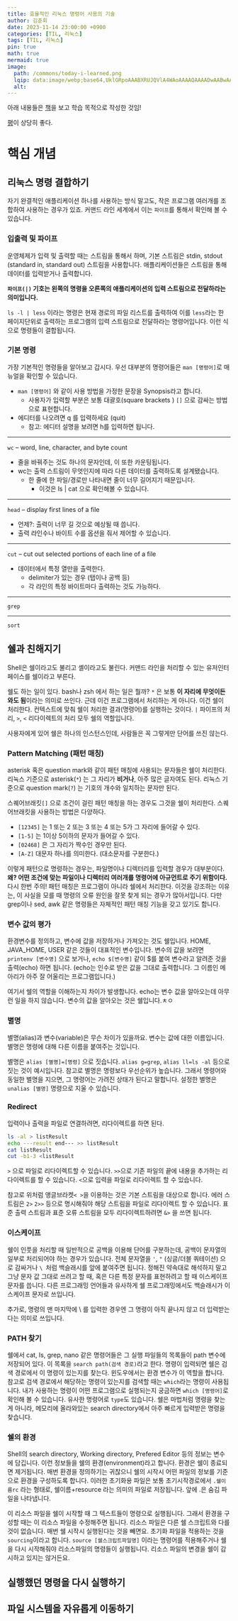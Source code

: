 ```yaml
---
title: 효율적인 리눅스 명령어 사용의 기술
author: 김준회
date: 2023-11-14 23:00:00 +0900
categories: [TIL, 리눅스]
tags: [TIL, 리눅스]
pin: true
math: true
mermaid: true
image:
  path: /commons/today-i-learned.png
  lqip: data:image/webp;base64,UklGRpoAAABXRUJQVlA4WAoAAAAQAAAADwAABwAAQUxQSDIAAAARL0AmbZurmr57yyIiqE8oiG0bejIYEQTgqiDA9vqnsUSI6H+oAERp2HZ65qP/VIAWAFZQOCBCAAAA8AEAnQEqEAAIAAVAfCWkAALp8sF8rgRgAP7o9FDvMCkMde9PK7euH5M1m6VWoDXf2FkP3BqV0ZYbO6NA/VFIAAAA
  alt:
---
```

아래 내용들은 [책](https://m.yes24.com/Goods/Detail/123878910)을 보고 학습 목적으로 작성한 것임!

[평](https://brunch.co.kr/@topasvga/3581)이 상당히 좋다.
# 핵심 개념

## 리눅스 명령 결합하기
자기 완결적인 애플리케이션 하나를 사용하는 방식 말고도, 작은 프로그램 여러개를 조합하여 사용하는 경우가 있죠. 커맨드 라인 세계에서 이는 `파이프`를 통해서 확인해 볼 수 있습니다. 
### 입출력 및 파이프
운영체제가 입력 및 출력할 때는 스트림을 통해서 하며, 기본 스트림은 stdin, stdout (standard in, standard out) 스트림을 사용합니다. 애플리케이션들은 스트림을 통해 데이터를 입력받거나 출력합니다. 

**`파이프(|)` 기호는 왼쪽의 명령을 오른쪽의 애플리케이션의 입력 스트림으로 전달하라는 의미입니다.**

`ls -l | less` 이라는 명령은 현재 경로의 파일 리스트를 출력하여 이를 `less`라는 한 페이지단위로 출력하는 프로그램의 입력 스트림으로 전달하라는 명령어입니다. 이런 식으로 명령들이 결합됩니다.

### 기본 명령
가장 기본적인 명령들을 알아보고 갑시다.
우선 대부분의 명령어들은 `man [명령어]`로 매뉴얼을 확인할 수 있습니다.
* `man [명령어]` 와 같이 사용 방법을 가정한 문장을 Synopsis라고 합니다.
  * 사용자가 입력할 부분은 보통 대괄호(square brackets
) `[]` 으로 감싸는 방법으로 표현합니다.
* 에디터를 나오려면 q 를 입력하세요 (quit)
  * 참고: 에디터 설명을 보려면 h를 입력하면 됩니다.

---

`wc` – word, line, character, and byte count
* 줄을 바꿔주는 것도 하나의 문자인데, 이 또한 카운팅됩니다.
* wc는 출력 스트림이 무엇인지에 따라 다른 데이터를 출력하도록 설계됐습니다.
  * 한 줄에 한 파일/경로만 나타내면 줄이 너무 길어지기 때문입니다.
    * 이것은 ls | cat 으로 확인해볼 수 있습니다.
  
---

`head` – display first lines of a file
* 언제?: 출력이 너무 길 것으로 예상될 때 씁니다.
* 출력 라인수나 바이트 수를 옵션을 줘서 제어할 수 있습니다.

---

`cut` – cut out selected portions of each line of a file
* 데이터에서 특정 열만을 출력한다. 
  * delimiter가 있는 경우 (탭이나 공백 등)
  * 각 라인의 특정 바이트마다 출력하는 것도 가능하다.

---

`grep`

---

`sort`

## 쉘과 친해지기
Shell은 쉘이라고도 불리고 셸이라고도 불린다. 커맨드 라인을 처리할 수 있는 유저인터페이스를 쉘이라고 부른다.

쉘도 하는 일이 있다. bash나 zsh 에서 하는 일은 뭘까?
`*` 은 보통 **이 자리에 무엇이든 와도 됨**이라는 의미로 쓰인다.
근데 이건 프로그램에서 처리하는 게 아니다. 이건 쉘이 처리한다. 컨텍스트에 맞춰 쉘이 처리한 결과(명령어)를 실행하는 것이다.
`|` 파이프의 처리, `>`, `<` 리다이렉트의 처리 모두 쉘의 역할입니다.

사용자에게 있어 쉘은 하나의 인스턴스인데, 사람들은 꼭 그렇게만 단어를 쓰진 않는다.

### Pattern Matching (패턴 매칭)
asterisk 혹은 question mark와 같이 패턴 매칭에 사용되는 문자들은 쉘이 처리한다.
리눅스 기준으로 asterisk(`*`) 는 그 자리가 **비거나**, 아주 많은 글자여도 된다.
리눅스 기준으로 question mark(`?`) 는 기호의 개수와 일치하는 문자만 된다.

스퀘어브래킷`[]` 으로 조건이 걸린 패턴 매칭을 하는 경우도 그것을 쉘이 처리한다.
스퀘어브래킷을 사용하는 방법은 다양하다.
* `[12345]` 는 1 또는 2 또는 3 또는 4 또는 5가 그 자리에 들어갈 수 있다.
* `[1-5]` 는 1이상 5이하의 문자가 들어갈 수 있다.
* `[02468]` 은 그 자리가 짝수인 경우만 된다.
* `[A-Z]` 대문자 하나를 의미한다. (대소문자를 구분한다.)

이렇게 패턴으로 명령하는 경우는, 파일명이나 디렉터리를 입력할 경우가 대부분이다.
**왜? 어떤 조건에 맞는 파일이나 디렉터리 여러개를 명령어에 아규먼트로 주기 위함이다.**
다시 한번 주의! 패턴 매칭은 프로그램이 아니라 쉘에서 처리한다.
이것을 강조하는 이유는, 이 사실을 모를 때 명령의 오류 원인을 잘못 찾게 되는 경우가 많아서입니다.
다만 grep이나 sed, awk 같은 명령들은 자체적인 패턴 매칭 기능을 갖고 있기도 합니다.

### 변수 값의 평가
환경변수를 정의하고, 변수에 값을 저장하거나 가져오는 것도 쉘입니다.
HOME, JAVA_HOME, USER 같은 것들이 대표적인 변수입니다.
변수의 값을 보려면 `printenv [변수명]` 으로 보거나,
`echo $[변수명]` 같이 $를 붙여 변수라고 알려준 것을 출력(echo) 하면 됩니다.
(echo는 인수로 받은 값을 그대로 출력합니다. 그 이름인 메아리가 아주 잘 어울리는 프로그램입니다.)

여기서 쉘의 역할을 이해하는지 차이가 발생합니다.
echo는 변수 값을 알아오는데 아무런 일을 하지 않습니다.
변수의 값을 알아오는 것은 쉘입니다.ㅊㅇ

### 별명
별명(alias)과 변수(variable)은 무슨 차이가 있을까요.
변수는 값에 대한 이름입니다.
별명은 명령에 대해 다른 이름을 붙여주는 것입니다.

별명은 `alias [별명]=[명령]` 으로 짓습니다.
`alias g=grep`, `alias ll=ls -al` 등으로 짓는 것이 예시입니다.
참고로 별명은 명령보다 우선순위가 높습니다. 그래서 명령어와 동일한 별명을 지으면, 그 명령어는 가려진 상태가 된다고 말합니다.
설정한 별명은 `unalias [별명]` 명령으로 지울 수 있습니다.

### Redirect
입력이나 출력을 파일로 연결하려면, 리다이렉트를 하면 된다.
```bash
ls -al > listResult
echo ---result end--- >> listResult
cat listResult
cut -b1-3 <listResult
```
`>` 으로 파일로 리다이렉트할 수 있습니다.
`>>`으로 기존 파일의 끝에 내용을 추가하는 리다이렉트를 할 수 있습니다.
`<`으로 입력을 파일로 리다이렉트 할 수 있습니다.

참고로 위처럼 앵글브라켓`< >`을 이용하는 것은 기본 스트림을 대상으로 합니다.
에러 스트림은 `2>` `2>>` 등으로 명시해줘야 해당 스트림을 파일로 리다이렉트 할 수 있습니다.
표준 출력 스트림과 표준 오류 스트림을 모두 리다이렉트하려면 `&>` 을 쓰면 됩니다.

### 이스케이프
쉘이 인풋을 처리할 때 일반적으로 공백을 이용해 단어를 구분하는데,
공백이 문자열의 일부로 처리되어야 하는 경우가 있습니다.
전체 문자열을 `'`, `"` (싱글/더블 쿼테이션) 으로 감싸거나 `\ `처럼 백슬래시를 앞에 붙여주면 됩니다.
정해진 약속대로 해석하지 말고 그냥 문자 값 그대로 쓰려고 할 때, 혹은 다른 특정 문자를 표현하려고 할 때 이스케이프 문자를 씁니다.
다른 프로그래밍 언어들과 유사하게 쉘 프로그래밍에서도 백슬래시가 이스케이프 문자로 쓰입니다.

추가로, 명령의 맨 마지막에 \ 를 입력한 경우엔 그 명령이 아직 끝나지 않고 더 입력받는다는 의미로 쓰입니다.

### PATH 찾기
쉘에서 cat, ls, grep, nano 같은 명령어들은 그 실행 파일들의 목록들이 path 변수에 저장되어 있다. 이 목록을 `search path(검색 경로)`라고 한다.
명령이 입력되면 쉘은 검색 경로에서 이 명령이 있는지를 찾는다.
윈도우에서는 환경 변수가 이 역할을 합니다.
참고로 검색 경로에서 해당하는 명령이 있는지를 검색할 때는 `which`라는 명령이 사용됩니다.
내가 사용하는 명령이 어떤 프로그램으로 실행되는지 궁금하면 `which [명령어]`로 확인해 볼 수 있습니다.
유사한 명령어로 `type`도 있습니다.
쉘은 마법처럼 명령을 찾는 게 아니라, 메모리에 올라와있는 search directory에서 아주 빠르게 입력받은 명령을 찾습니다.


### 쉘의 환경
Shell의 search directory, Working directory, Prefered Editor 등의 정보는 변수에 담깁니다. 이런 정보들을 쉘의 환경(environment)라고 합니다. 환경은 쉘이 종료되면 제거됩니다.
매번 환경을 정의하기는 귀찮으니 쉘의 시작시 어떤 파일의 정보를 기준으로 환경을 구성하도록 합니다. 이러한 초기화용 파일은 보통 초기시작경로에서 `.쉘이름rc` 라는 형태로, 쉘이름+resource 라는 의미의 파일로 저장됩니다. 앞에 .은 숨김 파일을 나타냅니다.

이 리소스 파일을 쉘이 시작할 때 그 텍스트들이 명령으로 실행됩니다. 그래서 환경을 구성할 때는 이 리소스 파일을 수정해주면 됩니다.
리소스 파일은 다른 쉘 스크립트와 다를 것이 없습니다. 매번 쉘 시작시 실행된다는 것을 빼면요. 초기화 파일을 적용하는 것을 `sourcing`이라고 합니다.
`source [쉘스크립트파일명]` 이라는 명령어를 적용해주거나 쉘을 다시 시작해줘야 리소스파일의 명령들이 실행됩니다. 리소스 파일의 변경을 쉘이 감시하고 있지는 않거든요.







### 
## 실행했던 명령을 다시 실행하기
## 파일 시스템을 자유롭게 이동하기

